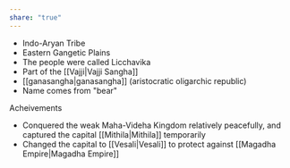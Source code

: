```yaml
---
share: "true"
---
```


- Indo-Aryan Tribe 
- Eastern Gangetic Plains 
- The people were called Licchavika 
- Part of the [[Vajji|Vajji Sangha]] 
- [[ganasangha|ganasangha]] (aristocratic oligarchic republic)
- Name comes from "bear"


Acheivements
- Conquered the weak Maha-Videha Kingdom relatively peacefully, and captured the capital [[Mithila|Mithila]] temporarily
- Changed the capital to [[Vesali|Vesali]] to protect against [[Magadha Empire|Magadha Empire]]